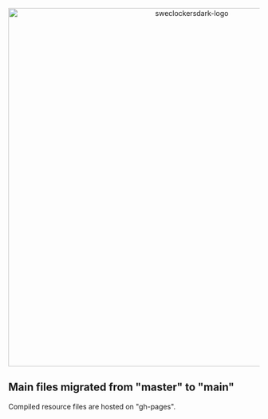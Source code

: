 <p align="center">
	<img alt="sweclockersdark-logo" src="https://soitora.com/SweClockers-Dark/images/banner.png" width="720">
</p>

## Main files migrated from "master" to "main"
Compiled resource files are hosted on "gh-pages".
